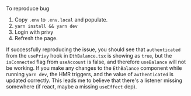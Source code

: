 To reproduce bug

1. Copy `.env` to `.env.local` and populate.
2. `yarn install && yarn dev`
3. Login with privy
4. Refresh the page.

If successfully reproducing the issue, you should see that `authenticated` from the `usePrivy` hook in `EthBalance.tsx` is showing as `true`, but the `isConnected` flag from `useAccount` is false, and therefore `useBalance` will not be working.
If you make any changes to the `EthBalance` component while running `yarn dev`, the HMR triggers, and the value of `authenticated` is updated correctly. This leads me to believe that there's a listener missing somewhere (if react, maybe a missing `useEffect` dep).
